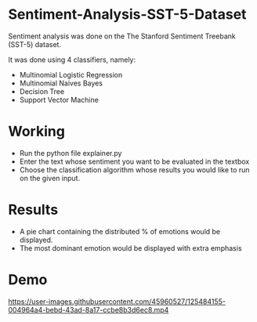 # Sentiment-Analysis-SST-5-Dataset

Sentiment analysis was done on the The Stanford Sentiment Treebank (SST-5) dataset.

It was done using 4 classifiers, namely:
+ Multinomial Logistic Regression
+ Multinomial Naives Bayes
+ Decision Tree
+ Support Vector Machine

# Working

+ Run the python file explainer.py
+ Enter the text whose sentiment you want to be evaluated in the textbox
+ Choose the classification algorithm whose results you would like to run on the given input.

# Results

+ A pie chart containing the distributed % of emotions would be displayed.
+ The most dominant emotion would be displayed with extra emphasis

# Demo 

https://user-images.githubusercontent.com/45960527/125484155-004964a4-bebd-43ad-8a17-ccbe8b3d6ec8.mp4

